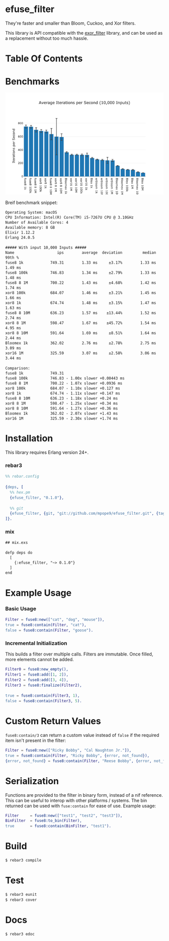efuse_filter
====

They're faster and smaller than Bloom, Cuckoo, and Xor filters.

This library is API compatible with the [exor_filter](https://github.com/mpope9/exor_filter) library, and can be used as a replacement without too much hassle.

Table Of Contents
====

Benchmarks
====
![Benchmark Graph](/images/results.png)

Breif benchmark snippet:
```
Operating System: macOS
CPU Information: Intel(R) Core(TM) i5-7267U CPU @ 3.10GHz
Number of Available Cores: 4
Available memory: 8 GB
Elixir 1.12.2
Erlang 24.0.5

##### With input 10,000 Inputs #####
Name                   ips        average  deviation         median         99th %
fuse8 1k            749.31        1.33 ms     ±3.17%        1.33 ms        1.49 ms
fuse8 100k          746.83        1.34 ms     ±2.79%        1.33 ms        1.48 ms
fuse8 8 1M          700.22        1.43 ms     ±4.68%        1.42 ms        1.74 ms
xor8 100k           684.07        1.46 ms     ±3.21%        1.45 ms        1.66 ms
xor8 1k             674.74        1.48 ms     ±3.15%        1.47 ms        1.63 ms
fuse8 8 10M         636.23        1.57 ms    ±13.44%        1.52 ms        2.74 ms
xor8 8 1M           598.47        1.67 ms    ±45.72%        1.54 ms        4.95 ms
xor8 8 10M          591.64        1.69 ms     ±8.51%        1.64 ms        2.44 ms
Bloomex 1k          362.02        2.76 ms     ±2.78%        2.75 ms        3.09 ms
xor16 1M            325.59        3.07 ms     ±2.58%        3.06 ms        3.44 ms

Comparison:
fuse8 1k            749.31
fuse8 100k          746.83 - 1.00x slower +0.00443 ms
fuse8 8 1M          700.22 - 1.07x slower +0.0936 ms
xor8 100k           684.07 - 1.10x slower +0.127 ms
xor8 1k             674.74 - 1.11x slower +0.147 ms
fuse8 8 10M         636.23 - 1.18x slower +0.24 ms
xor8 8 1M           598.47 - 1.25x slower +0.34 ms
xor8 8 10M          591.64 - 1.27x slower +0.36 ms
Bloomex 1k          362.02 - 2.07x slower +1.43 ms
xor16 1M            325.59 - 2.30x slower +1.74 ms
```

Installation
====

This library requires Erlang version 24+.

### rebar3
```erlang
%% rebar.config

{deps, [
  %% hex.pm
  {efuse_filter, "0.1.0"},

  %% git
  {efuse_filter, {git, "git://github.com/mpope9/efuse_filter.git", {tag, "0.1.0"}}}
]}.
```

### mix
```
## mix.exs

defp deps do
  [
    {:efuse_filter, "~> 0.1.0"}
  ]
end
```

Example Usage
====

### Basic Usage
```erlang
Filter = fuse8:new(["cat", "dog", "mouse"]),
true = fuse8:contain(Filter, "cat"),
false = fuse8:contain(Filter, "goose").
```

### Incremental Initialization
This builds a filter over multiple calls. Filters are immutable. Once filled, more elements cannot be added.
```erlang
Filter0 = fuse8:new_empty(),
Filter1 = fuse8:add([1, 2]),
Filter2 = fuse8:add([3, 4]),
Filter3 = fuse8:finalize(Filter2),

true = fuse8:contain(Filter3, 1),
false = fuse8:contain(Filter3, 5).
```

Custom Return Values
====
`fuse8:contain/3` can return a custom value instead of `false` if the required item isn't present in the filter:

```erlang
Filter = fuse8:new(["Ricky Bobby", "Cal Naughton Jr."]),
true = fuse8:contain(Filter, "Ricky Bobby", {error, not_found}),
{error, not_found} = fuse8:contain(Filter, "Reese Bobby", {error, not_found}).
```

Serialization
====
Functions are provided to the filter in binary form, instead of a nif reference. This can be useful to interop with other platforms / systems. The bin returned can be used with `fuse:contain` for ease of use. Example usage:

```erlang
Filter     = fuse8:new(["test1", "test2", "test3"]),
BinFilter  = fuse8:to_bin(Filter),
true       = fuse8:contain(BinFilter, "test1").
```

Build
====

```bash
$ rebar3 compile
```

Test
====

```bash
$ rebar3 eunit
$ rebar3 cover
```

Docs
====

```
$ rebar3 edoc
```
